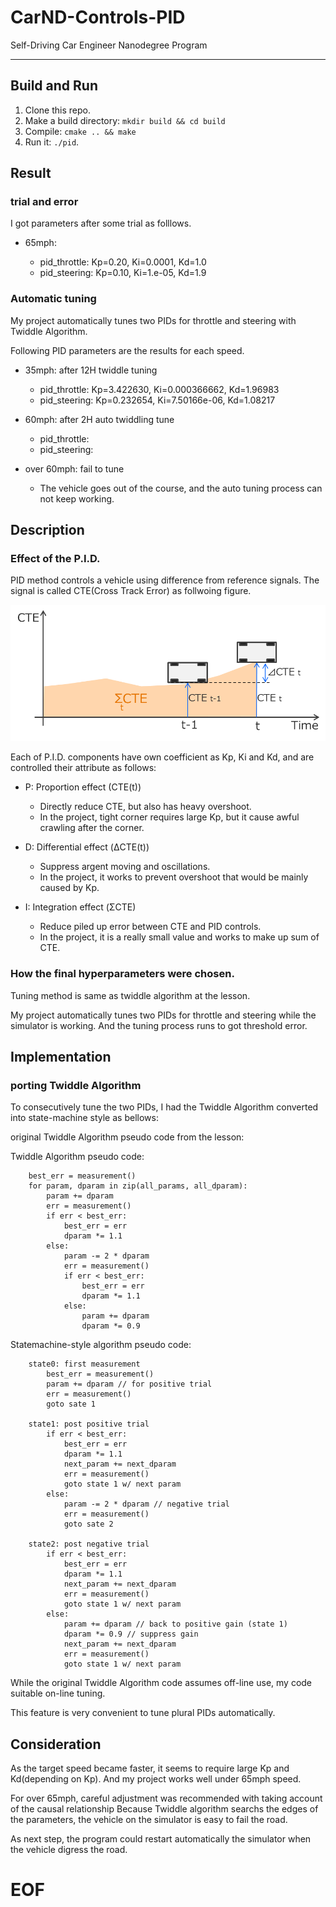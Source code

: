 # CarND-Controls-PID
Self-Driving Car Engineer Nanodegree Program

---

## Build and Run

1. Clone this repo.
2. Make a build directory: `mkdir build && cd build`
3. Compile: `cmake .. && make`
4. Run it: `./pid`. 


## Result

### trial and error

I got parameters after some trial as folllows.

- 65mph:

  - pid_throttle: Kp=0.20, Ki=0.0001, Kd=1.0
  - pid_steering: Kp=0.10, Ki=1.e-05, Kd=1.9

### Automatic tuning

My project automatically tunes two PIDs for throttle and steering with Twiddle Algorithm.

Following PID parameters are the results for each speed.

- 35mph: after 12H twiddle tuning

  - pid_throttle: Kp=3.422630, Ki=0.000366662, Kd=1.96983
  - pid_steering: Kp=0.232654, Ki=7.50166e-06, Kd=1.08217

- 60mph: after 2H auto twiddling tune

  - pid_throttle: 
  - pid_steering: 

- over 60mph: fail to tune

  - The vehicle goes out of the course, and the auto tuning process can not keep working.


## Description

### Effect of the P.I.D.

PID method controls a vehicle using difference from reference signals.
The signal is called CTE(Cross Track Error) as follwoing figure.

<img width=600 src="img/PID_CTE.png">

Each of P.I.D. components have own coefficient as Kp, Ki and Kd, and are controlled their attribute as follows:

- P: Proportion effect (CTE(t))

  - Directly reduce CTE, but also has heavy overshoot.
  - In the project, tight corner requires large Kp, but it cause awful crawling after the corner.

- D: Differential effect (ΔCTE(t))

  - Suppress argent moving and oscillations.
  - In the project, it works to prevent overshoot that would be mainly caused by Kp.

- I: Integration effect (ΣCTE)

  - Reduce piled up error between CTE and PID controls.
  - In the project, it is a really small value and works to make up sum of CTE.


### How the final hyperparameters were chosen.

Tuning method is same as twiddle algorithm at the lesson.

My project automatically tunes two PIDs for throttle and steering while the simulator is working.
And the tuning process runs to got threshold error.

## Implementation

### porting Twiddle Algorithm

To consecutively tune the two PIDs,
I had the Twiddle Algorithm converted into state-machine style as bellows:

original Twiddle Algorithm pseudo code from the lesson:

Twiddle Algorithm pseudo code:

        best_err = measurement()
        for param, dparam in zip(all_params, all_dparam):
            param += dparam
            err = measurement()
            if err < best_err:
                best_err = err
                dparam *= 1.1
            else:
                param -= 2 * dparam
                err = measurement()
                if err < best_err:
                    best_err = err
                    dparam *= 1.1
                else:
                    param += dparam
                    dparam *= 0.9


Statemachine-style algorithm pseudo code:
    
        state0: first measurement
            best_err = measurement()
            param += dparam // for positive trial
            err = measurement()
            goto sate 1
        
        state1: post positive trial
            if err < best_err:
                best_err = err
                dparam *= 1.1
                next_param += next_dparam
                err = measurement()
                goto state 1 w/ next param
            else:
                param -= 2 * dparam // negative trial
                err = measurement()
                goto sate 2
        
        state2: post negative trial
            if err < best_err:
                best_err = err
                dparam *= 1.1
                next_param += next_dparam
                err = measurement()
                goto state 1 w/ next param
            else:
                param += dparam // back to positive gain (state 1)
                dparam *= 0.9 // suppress gain
                next_param += next_dparam
                err = measurement()
                goto state 1 w/ next param


While the original Twiddle Algorithm code assumes off-line use,
my code suitable on-line tuning.

This feature is very convenient to tune plural PIDs automatically.


## Consideration

As the target speed became faster, it seems to require large Kp and Kd(depending on Kp).
And my project works well under 65mph speed.

For over 65mph, careful adjustment was recommended with taking account of the causal relationship
Because Twiddle algorithm searchs the edges of the parameters, the vehicle on the simulator is easy to fail the road.

As next step,
the program could restart automatically the simulator when the vehicle digress the road.



# EOF
